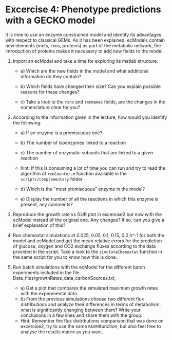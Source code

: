 # Excercise 4: Phenotype predictions with a GECKO model
It is time to use an enzyme constrained model and identify its advantages with respect to classical GEMs. As it has been explained, ecModels contain new elements (mets, rxns, proteins) as part of the metabolic network, the introduction of proteins makes it necessary to add new fields to the model.

1. Import an ecModel and take a time for exploring its matlab structure.
    
    * a) Which are the new fields in the model and what additional information do they contain?

    * b) Which fields have changed their size? Can you explain possible reasons for these changes?

    * c) Take a look to the `rxns` and `rxnNames` fields, are the changes in the nomenclature clear for you? 


1. According to the information given in the lecture, how would you identify the following:
    
    * a) If an enzyme is a promiscuous one?

    
    * b) The number of isoenzymes linked to a reaction
    
    * c) The number of enzymatic subunits that are linked to a given reaction
    
    * hint: If this is consuming a lot of time you can run and try to read the algorithm of `rxnCounter.m` function available in the `scripts/complementary` folder

    * d) Which is the "most promiscuous" enzyme in the model?
    
    * e) Display the number of all the reactions in which this enzyme is present, any comments?

1. Reproduce the growth rate vs GUR plot in excercise2 but now with the ecModel instead of the original one. Any changes? If so, can you give a brief explanation of this?

1. Run chemostat simulations at 0.025, 0.05, 0.1, 0.15, 0.2 h^-1 for both the model and ecModel and get the mean relative errors for the prediction of glucose, oxygen and CO2 exchange fluxes according to the data provided in the script. Take a look to the `simulateChemostat` function in the same script for you to know how this is done.

1. Run batch simulations with the ecModel for the different batch experiments included in the file Data_files/growthRates_data_carbonSources.txt, 
    
    * a) Get a plot that compares the simulated maximum growth rates with the experimental data.
    * b) From the previous simulations choose two different flux distributions and analyze their differences in terms of metabolism, what is significantly changing between them? Write your conclusions in a few lines and share them with the group.
    * Hint: Remember the flux distributions comparison that was done on excercise2, try to use the same `RAVEN`function, but also feel free to analyse the results matrix as you want.
    

 



